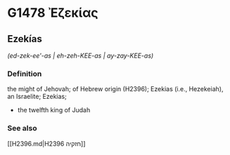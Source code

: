 # G1478 Ἐζεκίας

## Ezekías

_(ed-zek-ee'-as | eh-zeh-KEE-as | ay-zay-KEE-as)_

### Definition

the might of Jehovah; of Hebrew origin (H2396); Ezekias (i.e., Hezekeiah), an Israelite; Ezekias; 

- the twelfth king of Judah

### See also

[[H2396.md|H2396 חזקיה]]
